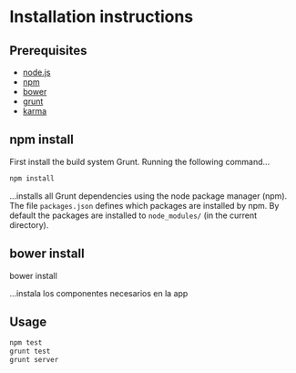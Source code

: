 # Installation instructions

## Prerequisites

- [node.js](http://nodejs.org/download/)
- [npm](https://www.npmjs.com/)
- [bower](http://bower.io/)
- [grunt](http://gruntjs.com/getting-started)
- [karma](https://www.npmjs.com/)

## npm install

First install the build system Grunt. Running the following command...

``` sh
npm install
```

...installs all Grunt dependencies using the node package manager (npm). The file `packages.json` defines which packages are installed by npm. By default the packages are installed to `node_modules/` (in the current directory).

## bower install

bower install

...instala los componentes necesarios en la app

## Usage

``` sh
npm test
grunt test
grunt server
```
